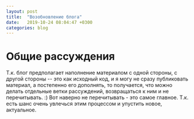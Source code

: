 ```yaml
---
layout: post
title:  "Возобновление блога"
date:   2019-10-24 08:04:47 +0300
categories: blog
---
```

# Общие рассуждения

Т.к. блог предполагает наполнение материалом с одной стороны, с другой стороны -- это как исходный код, и я могу не сразу публиковать материал, а постепенно его дополнять, то получается, что можно делать отдельные ветки рассуждений, возвращаться к ним и не перечитывать. :) Вот наверно не перечитывать - это самое главное. Т.к. есть шанс очень увлечься этим процессом и упустить новое, актуальное.
